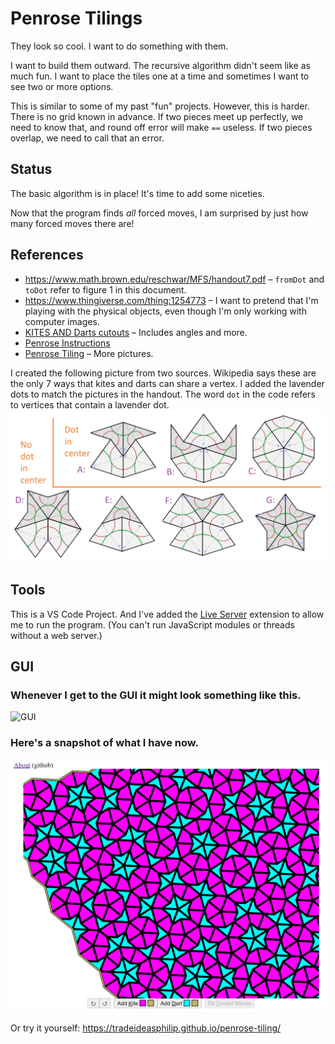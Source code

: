 # Penrose Tilings

They look so cool.
I want to do something with them.

I want to build them outward.
The recursive algorithm didn't seem like as much fun.
I want to place the tiles one at a time and sometimes I want to see two or more options.

This is similar to some of my past "fun" projects.
However, this is harder.
There is no grid known in advance.
If two pieces meet up perfectly, we need to know that, and round off error will make `==` useless.
If two pieces overlap, we need to call that an error.

## Status

The basic algorithm is in place!
It's time to add some niceties.

Now that the program finds _all_ forced moves, I am surprised by just how many forced moves there are!

## References

- https://www.math.brown.edu/reschwar/MFS/handout7.pdf – `fromDot` and `toDot` refer to figure 1 in this document.
- https://www.thingiverse.com/thing:1254773 – I want to pretend that I'm playing with the physical objects, even though I'm only working with computer images.
- [KITES AND Darts cutouts](https://www.google.com/search?safe=off&sxsrf=ALeKk025yXv3hIDOT3tY-QQTr0bzdipS_A:1604617616423&source=univ&tbm=isch&q=KITES+AND+Darts+cutouts&sa=X&ved=2ahUKEwi0t5u4wuzsAhWY9Z4KHfcyBhIQjJkEegQIDBAB&biw=1536&bih=722&dpr=2.5) – Includes angles and more.
- [Penrose Instructions](http://static1.squarespace.com/static/5754f47fcf80a16bffa02c45/t/57c6b9c5b3db2bd469e914e2/1472641508501/Penrose-instructions.pdf)
- [Penrose Tiling](https://www.google.com/search?q=penrose+tiling&safe=off&sxsrf=ALeKk01VERXgACpbcT5Z9Zlr9LZ8DXtdDQ:1604429919611&tbm=isch&source=iu&ictx=1&fir=btYSlQ2HpyTX4M%252Cn_n05pddisF3gM%252C%252Fm%252F0cgpp&vet=1&usg=AI4_-kS8TskUx1y1c4WgFqBovgMj6DNPaw&sa=X&ved=2ahUKEwilirObh-fsAhUbHzQIHRiOBnkQ_B16BAgQEAM#imgrc=btYSlQ2HpyTX4M) – More pictures.

I created the following picture from two sources.
Wikipedia says these are the only 7 ways that kites and darts can share a vertex.
I added the lavender dots to match the pictures in the handout.
The word `dot` in the code refers to vertices that contain a lavender dot.
![All legal vertices](AllLegalVertices.jpg)

## Tools

This is a VS Code Project.
And I've added the [Live Server](https://marketplace.visualstudio.com/items?itemName=ritwickdey.LiveServer) extension to allow me to run the program.
(You can't run JavaScript modules or threads without a web server.)

## GUI

### Whenever I get to the GUI it might look something like this.

![GUI](<https://cf.geekdo-images.com/fqO5m6XXoQheQ6jaOdcpCQ__opengraph/img/NYIDA1lyP7vGPA_kyJa81R0f6JY=/fit-in/1200x630/filters:strip_icc()/pic5851096.jpg>)

### Here's a snapshot of what I have now.

![Current](./CurrentStatus.png)

Or try it yourself: https://tradeideasphilip.github.io/penrose-tiling/
